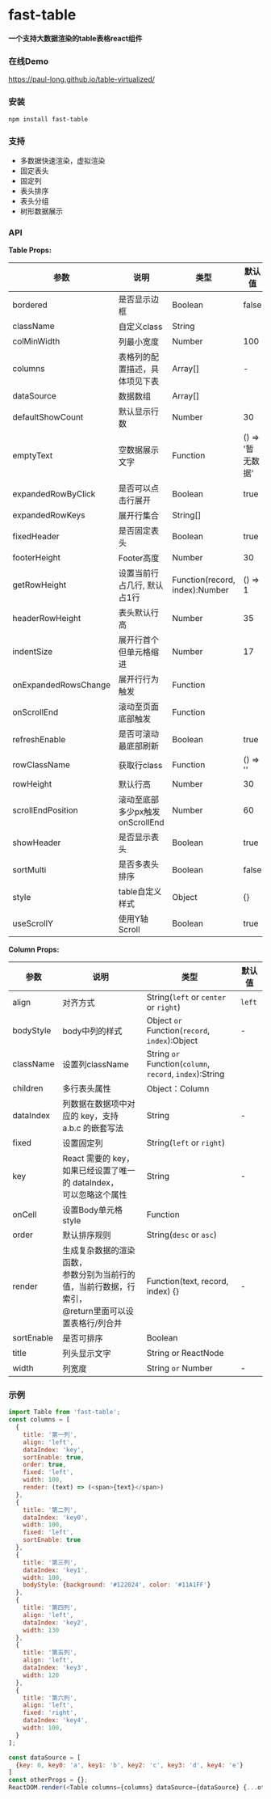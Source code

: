 # fast-table

**一个支持大数据渲染的table表格react组件**

### 在线Demo
https://paul-long.github.io/table-virtualized/

### 安装

```bash
npm install fast-table
```

### 支持
- 多数据快速渲染，虚拟渲染
- 固定表头
- 固定列
- 表头排序
- 表头分组
- 树形数据展示

### API

**Table Props:**

| 参数 | 说明 | 类型 | 默认值 |
|---|---|---|---|
| bordered | 是否显示边框 | Boolean | false |
| className | 自定义class | String | 
| colMinWidth | 列最小宽度 | Number | 100 |
| columns | 表格列的配置描述，具体项见下表 | Array[] | - ||
| dataSource | 数据数组 | Array[] | |
| defaultShowCount | 默认显示行数 | Number | 30 |
| emptyText | 空数据展示文字 | Function | () => '暂无数据' |
| expandedRowByClick | 是否可以点击行展开 | Boolean | true |
| expandedRowKeys | 展开行集合 | String[] | |
| fixedHeader | 是否固定表头 | Boolean | true |
| footerHeight | Footer高度 | Number | 30 |
| getRowHeight | 设置当前行占几行, 默认占1行 | Function(record, index):Number | () => 1 |
| headerRowHeight | 表头默认行高 | Number | 35 |
| indentSize | 展开行首个但单元格缩进 | Number | 17 |
| onExpandedRowsChange | 展开行行为触发 | Function | |
| onScrollEnd | 滚动至页面底部触发 | Function | |
| refreshEnable | 是否可滚动最底部刷新 | Boolean | true |
| rowClassName | 获取行class | Function |  () => '' |
| rowHeight | 默认行高 | Number | 30 |
| scrollEndPosition | 滚动至底部多少px触发onScrollEnd | Number | 60 |
| showHeader | 是否显示表头 | Boolean | true |
| sortMulti | 是否多表头排序 | Boolean | false |
| style | table自定义样式 | Object | {} |
| useScrollY | 使用Y轴 Scroll | Boolean | true |


**Column Props:**

| 参数 | 说明 | 类型 | 默认值 |
|---|---|---|---|
| align | 对齐方式 | String(`left` or `center` or `right`) | `left` |
| bodyStyle | body中列的样式 | Object `or` Function(`record`, `index`):Object | - |
| className | 设置列className | String `or` Function(`column`, `record`, `index`):String |  |
| children | 多行表头属性 | Object：Column |  |
| dataIndex | 列数据在数据项中对应的 key，支持 a.b.c 的嵌套写法 | String | - |
| fixed | 设置固定列 | String(`left` or `right`) |  |
| key | React 需要的 key，如果已经设置了唯一的 dataIndex，<br>可以忽略这个属性 | String | - |
| onCell | 设置Body单元格style | Function |  |
| order | 默认排序规则 | String(`desc` or `asc`) |  |
| render | 生成复杂数据的渲染函数，<br>参数分别为当前行的值，当前行数据，行索引，<br>@return里面可以设置表格行/列合并 | Function(text, record, index) {} | - |
| sortEnable | 是否可排序 | Boolean |  |
| title | 列头显示文字 | String or ReactNode |  |
| width | 列宽度| String `or` Number | - |


### 示例

```javascript
import Table from 'fast-table';
const columns = [
  {
    title: '第一列',
    align: 'left',
    dataIndex: 'key',
    sortEnable: true,
    order: true,
    fixed: 'left',
    width: 100,
    render: (text) => (<span>{text}</span>)
  },
  {
    title: '第二列',
    dataIndex: 'key0',
    width: 100,
    fixed: 'left',
    sortEnable: true
  },
  {
    title: '第三列',
    dataIndex: 'key1',
    width: 100,
    bodyStyle: {background: '#122024', color: '#11A1FF'}
  },
  {
    title: '第四列',
    align: 'left',
    dataIndex: 'key2',
    width: 130
  },
  {
    title: '第五列',
    align: 'left',
    dataIndex: 'key3',
    width: 120
  },
  {
    title: '第六列',
    align: 'left',
    fixed: 'right',
    dataIndex: 'key4',
    width: 100,
  }
];

const dataSource = [
  {key: 0, key0: 'a', key1: 'b', key2: 'c', key3: 'd', key4: 'e'}
]
const otherProps = {};
ReactDOM.render(<Table columns={columns} dataSource={dataSource} {...otherProps} />, mountNode);
```

